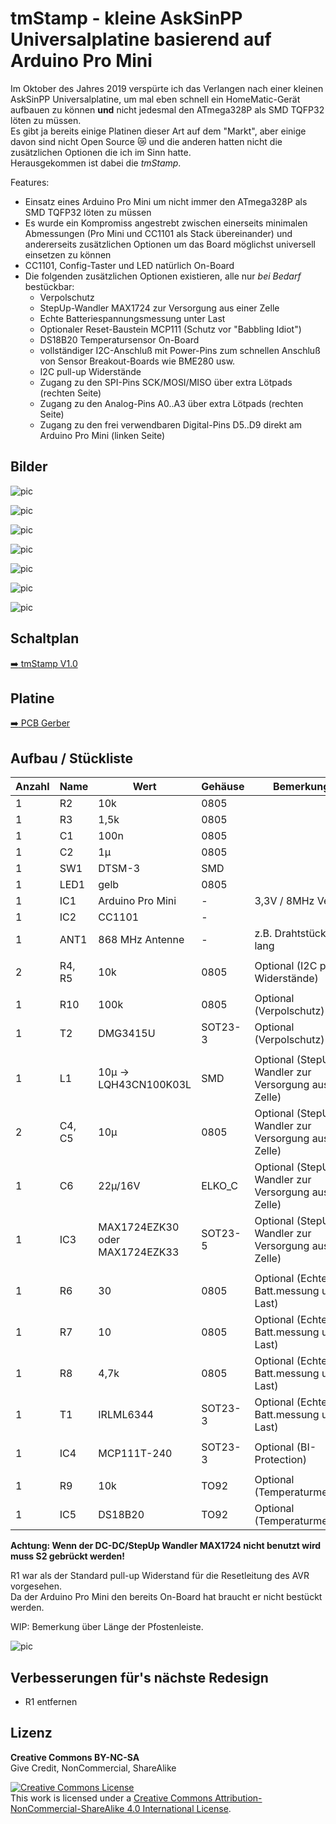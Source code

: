 
# tmStamp - kleine AskSinPP Universalplatine basierend auf Arduino Pro Mini

Im Oktober des Jahres 2019 verspürte ich das Verlangen nach einer kleinen AskSinPP Universalplatine, um mal eben schnell ein HomeMatic-Gerät aufbauen zu können **und** nicht jedesmal den ATmega328P als SMD TQFP32 löten zu müssen.<br>
Es gibt ja bereits einige Platinen dieser Art auf dem "Markt", aber einige davon sind nicht Open Source :crying_cat_face: und die anderen hatten nicht die zusätzlichen Optionen die ich im Sinn hatte.<br>
Herausgekommen ist dabei die *tmStamp*.

Features:

- Einsatz eines Arduino Pro Mini um nicht immer den ATmega328P als SMD TQFP32 löten zu müssen
- Es wurde ein Kompromiss angestrebt zwischen einerseits minimalen Abmessungen (Pro Mini und CC1101 als Stack übereinander) und andererseits zusätzlichen Optionen um das Board möglichst universell einsetzen zu können
- CC1101, Config-Taster und LED natürlich On-Board
- Die folgenden zusätzlichen Optionen existieren, alle nur *bei Bedarf* bestückbar:
  - Verpolschutz
  - StepUp-Wandler MAX1724 zur Versorgung aus einer Zelle
  - Echte Batteriespannungsmessung unter Last
  - Optionaler Reset-Baustein MCP111 (Schutz vor "Babbling Idiot")
  - DS18B20 Temperatursensor On-Board
  - vollständiger I2C-Anschluß mit Power-Pins zum schnellen Anschluß von Sensor Breakout-Boards wie BME280 usw.
  - I2C pull-up Widerstände
  - Zugang zu den SPI-Pins SCK/MOSI/MISO über extra Lötpads (rechten Seite)
  - Zugang zu den Analog-Pins A0..A3 über extra Lötpads (rechten Seite)
  - Zugang zu den frei verwendbaren Digital-Pins D5..D9 direkt am Arduino Pro Mini (linken Seite)


## Bilder

![pic](Images/tmStamp_01.jpg)

![pic](Images/tmStamp_02.jpg)

![pic](Images/tmStamp_03.jpg)

![pic](Images/tmStamp_04.jpg)

![pic](Images/tmStamp_05.jpg)

![pic](Images/tmStamp_Top.png)

![pic](Images/tmStamp_Bottom.png)


## Schaltplan

[:arrow_right: tmStamp V1.0](https://github.com/TomMajor/SmartHome/tree/master/PCB/tmStamp/Files/tmStamp_V10.pdf)


## Platine

[:arrow_right: PCB Gerber](Gerber)


## Aufbau / Stückliste

| Anzahl    | Name      | Wert              | Gehäuse       | Bemerkungen |
|---|---|---|---|---|
| 1 | R2                | 10k               | 0805          | |
| 1 | R3                | 1,5k              | 0805          | |
| 1 | C1                | 100n              | 0805          | |
| 1 | C2                | 1µ                | 0805          | |
| 1 | SW1               | DTSM-3            | SMD           | |
| 1 | LED1	            | gelb	            | 0805          | |
| 1 | IC1	            | Arduino Pro Mini  | -             | 3,3V / 8MHz Version |
| 1 | IC2	            | CC1101	        | -             | |
| 1 | ANT1	            | 868 MHz Antenne   | -             | z.B. Drahtstück 86mm lang |
|   |                   |                   |               | |
| 2 | R4, R5            | 10k               | 0805          | Optional (I2C pull-up Widerstände) |
|   |                   |                   |               | |
| 1 | R10               | 100k              | 0805          | Optional (Verpolschutz) |
| 1 | T2                | DMG3415U          | SOT23-3       | Optional (Verpolschutz) |
|   |                   |                   |               | |
| 1 | L1	            | 10µ -> LQH43CN100K03L | SMD       | Optional (StepUp-Wandler zur Versorgung aus einer Zelle) |
| 2 | C4, C5	        | 10µ	            | 0805          | Optional (StepUp-Wandler zur Versorgung aus einer Zelle) |
| 1 | C6	            | 22µ/16V           | ELKO_C        | Optional (StepUp-Wandler zur Versorgung aus einer Zelle) |
| 1 | IC3	            | MAX1724EZK30 oder MAX1724EZK33 | SOT23-5 | Optional (StepUp-Wandler zur Versorgung aus einer Zelle) |
|   |                   |                   |               | |
| 1 | R6	            | 30	            | 0805          | Optional (Echte Batt.messung unter Last) |
| 1 | R7	            | 10	            | 0805          | Optional (Echte Batt.messung unter Last) |
| 1 | R8	            | 4,7k	            | 0805          | Optional (Echte Batt.messung unter Last) |
| 1 | T1	            | IRLML6344         | SOT23-3       | Optional (Echte Batt.messung unter Last) |
|   |                   |                   |               | |
| 1 | IC4	            | MCP111T-240	    | SOT23-3       | Optional (BI-Protection) |
|   |                   |                   |               | |
| 1 | R9	            | 10k	            | TO92          | Optional (Temperaturmessung) |
| 1 | IC5	            | DS18B20	        | TO92          | Optional (Temperaturmessung) |

**Achtung: Wenn der DC-DC/StepUp Wandler MAX1724 nicht benutzt wird muss S2 gebrückt werden!**

R1 war als der Standard pull-up Widerstand für die Resetleitung des AVR vorgesehen.<br>
Da der Arduino Pro Mini den bereits On-Board hat braucht er nicht bestückt werden.

WIP: Bemerkung über Länge der Pfostenleiste.

![pic](Images/tmStamp_Aufbau.jpg)


## Verbesserungen für's nächste Redesign

- R1 entfernen


## Lizenz

**Creative Commons BY-NC-SA**<br>
Give Credit, NonCommercial, ShareAlike

<a rel="license" href="http://creativecommons.org/licenses/by-nc-sa/4.0/"><img alt="Creative Commons License" style="border-width:0" src="https://i.creativecommons.org/l/by-nc-sa/4.0/88x31.png" /></a><br />This work is licensed under a <a rel="license" href="http://creativecommons.org/licenses/by-nc-sa/4.0/">Creative Commons Attribution-NonCommercial-ShareAlike 4.0 International License</a>.

